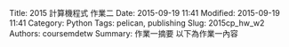 Title: 2015 計算機程式 作業二
Date: 2015-09-19 11:41
Modified: 2015-09-19 11:41
Category: Python
Tags: pelican, publishing
Slug: 2015cp_hw_w2
Authors: coursemdetw
Summary: 作業一摘要
以下為作業一內容
